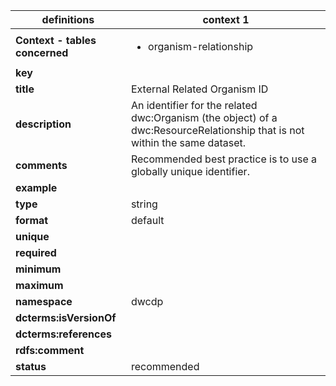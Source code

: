 | definitions | context 1 |
|-|-|
| **Context - tables concerned** | <ul><li>organism-relationship</li></ul> |
| **key** |  |
| **title** | External Related Organism ID |
| **description** | An identifier for the related dwc:Organism (the object) of a dwc:ResourceRelationship that is not within the same dataset. |
| **comments** | Recommended best practice is to use a globally unique identifier. |
| **example** |  |
| **type** | string |
| **format** | default |
| **unique** |  |
| **required** |  |
| **minimum** |  |
| **maximum** |  |
| **namespace** | dwcdp |
| **dcterms:isVersionOf** |  |
| **dcterms:references** |  |
| **rdfs:comment** |  |
| **status** | recommended |
